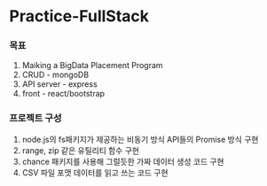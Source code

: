 
# Practice-FullStack

### 목표
1. Maiking a BigData Placement Program
2. CRUD - mongoDB
3. API server - express
4. front - react/bootstrap

### 프로젝트 구성
1. node.js의 fs패키지가 제공하는 비동기 방식 API들의 Promise 방식 구현
2. range, zip 같은 유틸리티 함수 구현
3. chance 패키지를 사용해 그럴듯한 가짜 데이터 생성 코드 구현
4. CSV 파일 포맷 데이터를 읽고 쓰는 코드 구현
